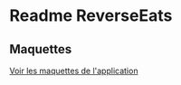 # Readme ReverseEats

## Maquettes

   [Voir les maquettes de l'application](https://www.figma.com/file/gSuFwrrFryEgwFoU8NEiw6/Reverse-Eats-UI/UX?node-id=0:1)
